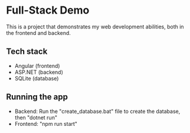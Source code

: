 # Full-Stack Demo

This is a project that demonstrates my web development abilities, both in the frontend and backend.

## Tech stack
- Angular (frontend)
- ASP.NET (backend)
- SQLite (database)

## Running the app
- Backend: Run the "create_database.bat" file to create the database, then "dotnet run"
- Frontend: "npm run start"